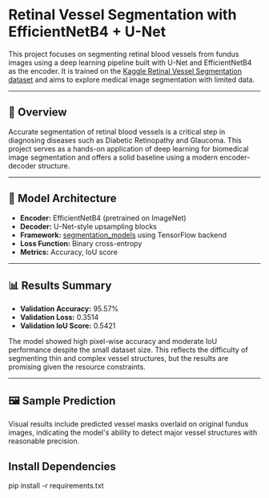 # Retinal Vessel Segmentation with EfficientNetB4 + U-Net

This project focuses on segmenting retinal blood vessels from fundus images using a deep learning pipeline built with U-Net and EfficientNetB4 as the encoder. It is trained on the [Kaggle Retinal Vessel Segmentation dataset](https://www.kaggle.com/datasets/ipythonx/vessel-dataset) and aims to explore medical image segmentation with limited data.

---

## 🚀 Overview

Accurate segmentation of retinal blood vessels is a critical step in diagnosing diseases such as Diabetic Retinopathy and Glaucoma. This project serves as a hands-on application of deep learning for biomedical image segmentation and offers a solid baseline using a modern encoder-decoder structure.

---

## 🧠 Model Architecture

- **Encoder:** EfficientNetB4 (pretrained on ImageNet)
- **Decoder:** U-Net-style upsampling blocks
- **Framework:** [segmentation_models](https://github.com/qubvel/segmentation_models) using TensorFlow backend
- **Loss Function:** Binary cross-entropy
- **Metrics:** Accuracy, IoU score

---

## 📊 Results Summary

- **Validation Accuracy:** 95.57%
- **Validation Loss:** 0.3514  
- **Validation IoU Score:** 0.5421

The model showed high pixel-wise accuracy and moderate IoU performance despite the small dataset size. This reflects the difficulty of segmenting thin and complex vessel structures, but the results are promising given the resource constraints.

---

## 🖼️ Sample Prediction

Visual results include predicted vessel masks overlaid on original fundus images, indicating the model's ability to detect major vessel structures with reasonable precision.



## Install Dependencies
pip install -r requirements.txt

